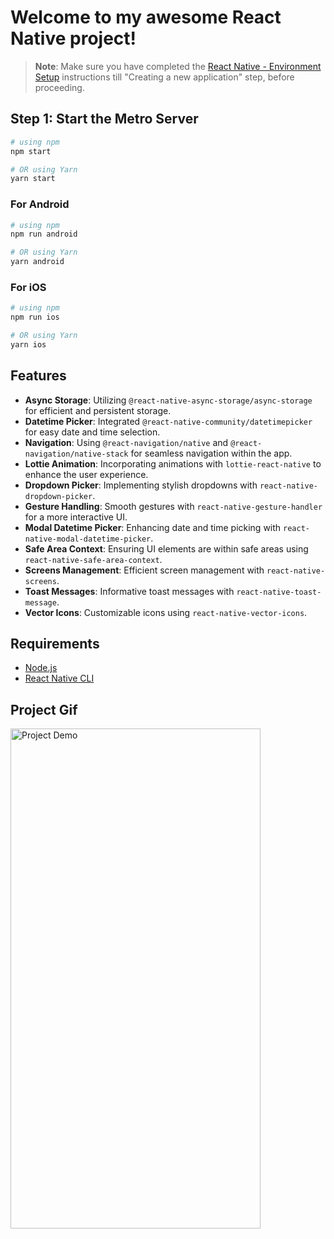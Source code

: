 # Welcome to my awesome React Native project!

> **Note**: Make sure you have completed the [React Native - Environment Setup](https://reactnative.dev/docs/environment-setup) instructions till "Creating a new application" step, before proceeding.

## Step 1: Start the Metro Server

```bash
# using npm
npm start

# OR using Yarn
yarn start
```

### For Android

```bash
# using npm
npm run android

# OR using Yarn
yarn android
```

### For iOS

```bash
# using npm
npm run ios

# OR using Yarn
yarn ios

```

## Features

- **Async Storage**: Utilizing `@react-native-async-storage/async-storage` for efficient and persistent storage.
- **Datetime Picker**: Integrated `@react-native-community/datetimepicker` for easy date and time selection.
- **Navigation**: Using `@react-navigation/native` and `@react-navigation/native-stack` for seamless navigation within the app.
- **Lottie Animation**: Incorporating animations with `lottie-react-native` to enhance the user experience.
- **Dropdown Picker**: Implementing stylish dropdowns with `react-native-dropdown-picker`.
- **Gesture Handling**: Smooth gestures with `react-native-gesture-handler` for a more interactive UI.
- **Modal Datetime Picker**: Enhancing date and time picking with `react-native-modal-datetime-picker`.
- **Safe Area Context**: Ensuring UI elements are within safe areas using `react-native-safe-area-context`.
- **Screens Management**: Efficient screen management with `react-native-screens`.
- **Toast Messages**: Informative toast messages with `react-native-toast-message`.
- **Vector Icons**: Customizable icons using `react-native-vector-icons`.

## Requirements

- [Node.js](https://nodejs.org/)
- [React Native CLI](https://reactnative.dev/docs/environment-setup)

## Project Gif

<img src="src/assets/images/Simulator-Screen-Recording-iPhone-15-Pro-Max-2023-12-03-at-15.13.21.gif" alt="Project Demo" width="400" height="800" />
